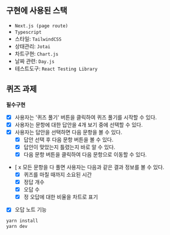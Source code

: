 ## 구현에 사용된 스택
- `Next.js (page route)`
- `Typescript`
- 스타일: `TailwindCSS`
- 상태관리: `Jotai`
- 차트구현: `Chart.js`
- 날짜 관련: `Day.js`
- 테스트도구: `React Testing Library`


## 퀴즈 과제
**필수구현**
- [x] 사용자는 '퀴즈 풀기' 버튼을 클릭하여 퀴즈 풀기를 시작할 수 있다.
- [x] 사용자는 문항에 대한 답안을 4개 보기 중에 선택할 수 있다.
- [x] 사용자는 답안을 선택하면 다음 문항을 볼 수 있다.
  - [x] 답안 선택 후 다음 문항 버튼을 볼 수 있다.
  - [x] 답안이 맞았는지 틀렸는지 바로 알 수 있다.
  - [x] 다음 문항 버튼을 클릭하여 다음 문항으로 이동할 수 있다.
- [ x 모든 문항을 다 풀면 사용자는 다음과 같은 결과 정보를 볼 수 있다.
  - [x] 퀴즈를 마칠 때까지 소요된 시간
  - [x] 정답 개수
  - [x] 오답 수
  - [x] 정 오답에 대한 비율을 차트로 표기
- [x] 오답 노트 기능

```bash
yarn install 
yarn dev
```